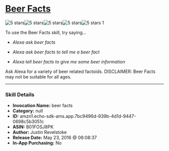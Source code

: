 # [Beer Facts](http://alexa.amazon.com/#skills/amzn1.echo-sdk-ams.app.7bc9496d-939b-4d1d-9447-0698c5b3051c)
![5 stars](../../images/ic_star_black_18dp_1x.png)![5 stars](../../images/ic_star_black_18dp_1x.png)![5 stars](../../images/ic_star_black_18dp_1x.png)![5 stars](../../images/ic_star_black_18dp_1x.png)![5 stars](../../images/ic_star_black_18dp_1x.png) 1

To use the Beer Facts skill, try saying...

* *Alexa ask beer facts*

* *Alexa ask beer facts to tell me a beer fact*

* *Alexa tell beer facts to give me some beer information*

Ask Alexa for a variety of beer related factoids.
DISCLAIMER: Beer Facts may not be suitable for all ages.

***

### Skill Details

* **Invocation Name:** beer facts
* **Category:** null
* **ID:** amzn1.echo-sdk-ams.app.7bc9496d-939b-4d1d-9447-0698c5b3051c
* **ASIN:** B01FOSJ8PK
* **Author:** Justin Revelstoke
* **Release Date:** May 23, 2016 @ 06:08:37
* **In-App Purchasing:** No
